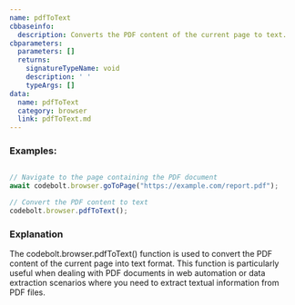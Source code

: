 ```yaml
---
name: pdfToText
cbbaseinfo:
  description: Converts the PDF content of the current page to text.
cbparameters:
  parameters: []
  returns:
    signatureTypeName: void
    description: ' '
    typeArgs: []
data:
  name: pdfToText
  category: browser
  link: pdfToText.md
---
```

<CBBaseInfo/> 
 <CBParameters/>

### Examples: 

```js

// Navigate to the page containing the PDF document
await codebolt.browser.goToPage("https://example.com/report.pdf");

// Convert the PDF content to text
codebolt.browser.pdfToText();

```

### Explanation
The codebolt.browser.pdfToText() function is used to convert the PDF content of the current page into text format. This function is particularly useful when dealing with PDF documents in web automation or data extraction scenarios where you need to extract textual information from PDF files.